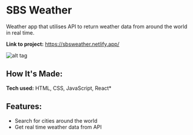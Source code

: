
# SBS Weather
Weather app that utilises API to return weather data from around the world in real time.

**Link to project:** https://sbsweather.netlify.app/

![alt tag](http://placecorgi.com/1200/650)

## How It's Made:

**Tech used:** HTML, CSS, JavaScript, React*

## Features:

* Search for cities around the world
* Get real time weather data from API




